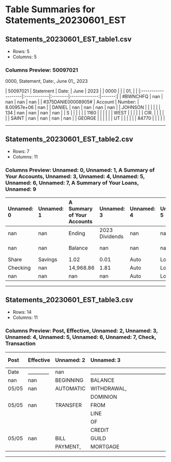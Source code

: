 # Table Summaries for Statements_20230601_EST

## Statements_20230601_EST_table1.csv
- Rows: 5
- Columns: 5
### Columns Preview: 50097021
0000, Statement, Date:, June
01,, 2023

| 50097021           | Statement   | Date:   |          June |   2023 |
| 0000               |             |         |           01, |        |
|:-------------------|:------------|:--------|--------------:|-------:|
| #BWNCHFQ           | nan         | nan     | nan           |    nan |
| #375DANIE00008905# | Account     | Number: |   8.00957e+06 |    nan |
| DANIEL             | nan         | nan     | nan           |    nan |
| JOHNSON            |             |         |               |        |
| 134                | nan         | nan     | nan           |    nan |
| S                  |             |         |               |        |
| 1160               |             |         |               |        |
| WEST               |             |         |               |        |
| CIR.               |             |         |               |        |
| SAINT              | nan         | nan     | nan           |    nan |
| GEORGE             |             |         |               |        |
| UT                 |             |         |               |        |
| 84770              |             |         |               |        |

---
## Statements_20230601_EST_table2.csv
- Rows: 7
- Columns: 11
### Columns Preview: Unnamed: 0, Unnamed: 1, A Summary of Your Accounts, Unnamed: 3, Unnamed: 4, Unnamed: 5, Unnamed: 6, Unnamed: 7, A Summary of Your Loans, Unnamed: 9

| Unnamed: 0   | Unnamed: 1   | A Summary of Your Accounts   | Unnamed: 3     | Unnamed: 4   | Unnamed: 5   |   Unnamed: 6 | Unnamed: 7   | A Summary of Your Loans   | Unnamed: 9   | Unnamed: 10   |
|:-------------|:-------------|:-----------------------------|:---------------|:-------------|:-------------|-------------:|:-------------|:--------------------------|:-------------|:--------------|
| nan          | nan          | Ending                       | 2023 Dividends | nan          | nan          |          nan | Ending       | Total                     | Next         | 2023          |
| nan          | nan          | Balance                      | nan            | nan          | nan          |          nan | Balance      | Amount Due                | Payment      | Interest      |
| Share        | Savings      | 1.02                         | 0.01           | Auto         | Loan         |            1 | 14,882.53    | 317.81                    | 06/26/2023   | 258.93        |
| Checking     | nan          | 14,968.86                    | 1.81           | Auto         | Loan         |            3 | 0.00         | 0.00                      | nan          | 750.24        |
| nan          | nan          | nan                          | nan            | Auto         | Loan         |            4 | 70,459.96    | 1,214.21                  | 06/30/2023   | 639.37        |

---
## Statements_20230601_EST_table3.csv
- Rows: 14
- Columns: 11
### Columns Preview: Post, Effective, Unnamed: 2, Unnamed: 3, Unnamed: 4, Unnamed: 5, Unnamed: 6, Unnamed: 7, Check, Transaction

| Post   | Effective   | Unnamed: 2   | Unnamed: 3                                          | Unnamed: 4   | Unnamed: 5   | Unnamed: 6   | Unnamed: 7   | Check   | Transaction   | Account     |
|:-------|:------------|:-------------|:----------------------------------------------------|:-------------|:-------------|:-------------|:-------------|:--------|:--------------|:------------|
| Date   | _________   | nan          | ___________________________________________________ | nan          | nan          | nan          | nan          | ______  | ___________   | ___________ |
| nan    | nan         | BEGINNING    | BALANCE                                             | nan          | nan          | nan          | nan          | nan     | nan           | 520.65      |
| 05/05  | nan         | AUTOMATIC    | WITHDRAWAL,                                         | ENERGY       | QGC          | nan          | PPD          | nan     | 72.69-        | 447.96      |
|        |             |              | DOMINION                                            |              |              |              |              |         |               |             |
| 05/05  | nan         | TRANSFER     | FROM                                                | nan          | nan          | nan          | nan          | nan     | 1,714.00      | 2,161.96    |
|        |             |              | LINE                                                |              |              |              |              |         |               |             |
|        |             |              | OF                                                  |              |              |              |              |         |               |             |
|        |             |              | CREDIT                                              |              |              |              |              |         |               |             |
| 05/05  | nan         | BILL         | GUILD                                               | ONLINE       | PMT          | (R)          | nan          | nan     | 2,161.70-     | .26         |
|        |             | PAYMENT,     | MORTGAGE                                            |              | WEB          |              |              |         |               |             |

---